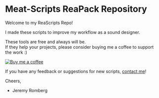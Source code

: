 # Meat-Scripts ReaPack Repository

Welcome to my ReaScripts Repo!

I made these scripts to improve my workflow as a sound designer.

These tools are free and always will be.  
If they help your projects, please consider buying me a coffee to support the work :)

[![Buy me a coffee](https://img.shields.io/badge/Buy%20me%20a%20coffee-FFDD00?logo=buy-me-a-coffee&logoColor=black&style=for-the-badge)](https://www.paypal.com/donate/?hosted_button_id=AXUT8P8AWT85S)

If you have any feedback or suggestions for new scripts, [contact me](mailto:jeremy.romberg@gmail.com)!

Cheers,
- Jeremy Romberg
